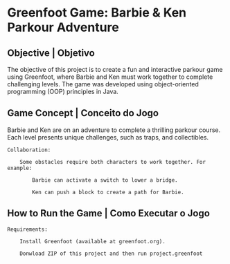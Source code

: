 # Greenfoot Game: Barbie & Ken Parkour Adventure

## Objective | Objetivo

The objective of this project is to create a fun and interactive parkour game using Greenfoot, where Barbie and Ken must work together to complete challenging levels. The game was developed using object-oriented programming (OOP) principles in Java.

## Game Concept | Conceito do Jogo

Barbie and Ken are on an adventure to complete a thrilling parkour course. Each level presents unique challenges, such as traps, and collectibles.

    Collaboration:

        Some obstacles require both characters to work together. For example:

            Barbie can activate a switch to lower a bridge.

            Ken can push a block to create a path for Barbie.

## How to Run the Game | Como Executar o Jogo

    Requirements:

        Install Greenfoot (available at greenfoot.org).

        Donwload ZIP of this project and then run project.greenfoot
